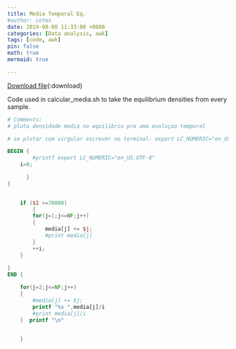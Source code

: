 ```yaml
---
title: Media Temporal Eq.
#author: cotes
date: 2019-08-08 11:33:00 +0800
categories: [Data analysis, awk]
tags: [code, awk]
pin: false
math: true
mermaid: true

---
```


[Download file](/files/scripts/data_analysis/media_temporal_equilibrio.awk){:download}


Code used in calcular_media.sh to take the equilibrium densities from every sample.






```awk
# Comments:
# plota densidade media no equilibrio pra uma evoluçao temporal

# se plotar com virgular escrever no terminal: export LC_NUMERIC="en_US.UTF-8"

BEGIN { 
        #printf export LC_NUMERIC="en_US.UTF-8"      
	i=0;

      }
{
	

	if ($1 >=70000) 
     	{
		for(j=1;j<=NF;j++)
		{
			media[j] += $j; 
			#print media[j]
		}  						
		++i;
	}    
		 
}
END { 

	for(j=2;j<=NF;j++)
	{
		#media[j] += $j; 
		printf "%s ",media[j]/i
		#print media[j]/i
	}  printf "\n"
	

    }


```
